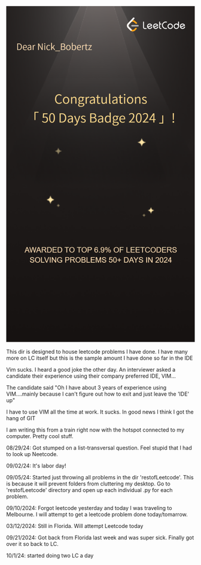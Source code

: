 <img width="964" alt="First Award" src="https://github.com/Nbobertz/lcproblems_solutions/blob/main/firstaward.png">






This dir is designed to house leetcode problems I have done. I have many more on LC itself but this is the sample amount I have done so far in the IDE

Vim sucks. I heard a good joke the other day. An interviewer asked a candidate their experience using their company preferred IDE, VIM...

The candidate said "Oh I have about 3 years of experience using VIM....mainly because I can't figure out how to exit and just leave the 'IDE' up"

I have to use VIM all the time at work. It sucks. In good news I think I got the hang of GIT

I am writing this from a train right now with the hotspot connected to my computer. Pretty cool stuff.

08/29/24: Got stumped on a list-transversal question. Feel stupid that I had to look up Neetcode.

09/02/24: It's labor day!

09/05/24: Started just throwing all problems in the dir 'restofLeetcode'. This is because it will prevent folders from cluttering my desktop. Go to 'restofLeetcode' directory and open up each individual .py for each problem.

09/10/2024: Forgot leetcode yesterday and today I was traveling to Melbourne. I will attempt to get a leetcode problem done today/tomarrow.

03/12/2024: Still in Florida. Will attempt Leetcode today

09/21/2024: Got back from Florida last week and was super sick. Finally got over it so back to LC.

10/1/24: started doing two LC a day
